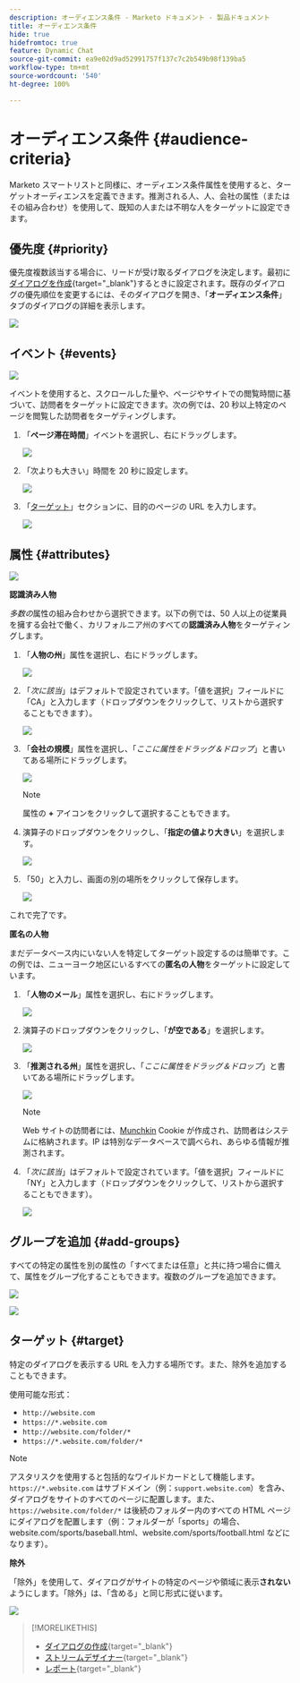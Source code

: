 ```yaml
---
description: オーディエンス条件 - Marketo ドキュメント - 製品ドキュメント
title: オーディエンス条件
hide: true
hidefromtoc: true
feature: Dynamic Chat
source-git-commit: ea9e02d9ad52991757f137c7c2b549b98f139ba5
workflow-type: tm+mt
source-wordcount: '540'
ht-degree: 100%

---
```


# オーディエンス条件 {#audience-criteria}

Marketo スマートリストと同様に、オーディエンス条件属性を使用すると、ターゲットオーディエンスを定義できます。推測される人、人、会社の属性（またはその組み合わせ）を使用して、既知の人または不明な人をターゲットに設定できます。

## 優先度 {#priority}

優先度複数該当する場合に、リードが受け取るダイアログを決定します。最初に[ダイアログを作成](/help/marketo/product-docs/demand-generation/dynamic-chat/dialogues/create-a-dialogue.md){target="_blank"}するときに設定されます。既存のダイアログの優先順位を変更するには、そのダイアログを開き、「**オーディエンス条件**」タブのダイアログの詳細を表示します。

![](assets/audience-criteria-1.png)

## イベント {#events}

![](assets/audience-criteria-2.png)

イベントを使用すると、スクロールした量や、ページやサイトでの閲覧時間に基づいて、訪問者をターゲットに設定できます。次の例では、20 秒以上特定のページを閲覧した訪問者をターゲティングします。

1. 「**ページ滞在時間**」イベントを選択し、右にドラッグします。

   ![](assets/audience-criteria-3.png)

1. 「次よりも大きい」時間を 20 秒に設定します。

   ![](assets/audience-criteria-4.png)

1. 「[ターゲット](#target)」セクションに、目的のページの URL を入力します。

   ![](assets/audience-criteria-5.png)

## 属性 {#attributes}

![](assets/audience-criteria-6.png)

**認識済み人物**

_多数の_&#x200B;属性の組み合わせから選択できます。以下の例では、50 人以上の従業員を擁する会社で働く、カリフォルニア州のすべての&#x200B;**認識済み人物**&#x200B;をターゲティングします。

1. 「**人物の州**」属性を選択し、右にドラッグします。

   ![](assets/audience-criteria-7.png)

1. 「_次に該当_」はデフォルトで設定されています。「値を選択」フィールドに「CA」と入力します（ドロップダウンをクリックして、リストから選択することもできます）。

   ![](assets/audience-criteria-8.png)

1. 「**会社の規模**」属性を選択し、「_ここに属性をドラッグ＆ドロップ_」と書いてある場所にドラッグします。

   ![](assets/audience-criteria-9.png)

   >[!NOTE]
   >
   >属性の **+** アイコンをクリックして選択することもできます。

1. 演算子のドロップダウンをクリックし、「**指定の値より大きい**」を選択します。

   ![](assets/audience-criteria-10.png)

1. 「50」と入力し、画面の別の場所をクリックして保存します。

   ![](assets/audience-criteria-11.png)

これで完了です。

**匿名の人物**

まだデータベース内にいない人を特定してターゲット設定するのは簡単です。この例では、ニューヨーク地区にいるすべての&#x200B;**匿名の人物**&#x200B;をターゲットに設定しています。

1. 「**人物のメール**」属性を選択し、右にドラッグします。

   ![](assets/audience-criteria-12.png)

1. 演算子のドロップダウンをクリックし、「**が空である**」を選択します。

   ![](assets/audience-criteria-13.png)

1. 「**推測される州**」属性を選択し、「_ここに属性をドラッグ＆ドロップ_」と書いてある場所にドラッグします。

   ![](assets/audience-criteria-14.png)

   >[!NOTE]
   >
   >Web サイトの訪問者には、[Munchkin](/help/marketo/product-docs/administration/additional-integrations/add-munchkin-tracking-code-to-your-website.md) Cookie が作成され、訪問者はシステムに格納されます。IP は特別なデータベースで調べられ、あらゆる情報が推測されます。

1. 「_次に該当_」はデフォルトで設定されています。「値を選択」フィールドに「NY」と入力します（ドロップダウンをクリックして、リストから選択することもできます）。

   ![](assets/audience-criteria-15.png)

## グループを追加 {#add-groups}

すべての特定の属性を別の属性の「すべてまたは任意」と共に持つ場合に備えて、属性をグループ化することもできます。複数のグループを追加できます。

![](assets/audience-criteria-16.png)

![](assets/audience-criteria-17.png)

## ターゲット {#target}

特定のダイアログを表示する URL を入力する場所です。また、除外を追加することもできます。

使用可能な形式：

* `http://website.com`
* `https://*.website.com`
* `http://website.com/folder/*`
* `https://*.website.com/folder/*`

>[!NOTE]
>
>アスタリスクを使用すると包括的なワイルドカードとして機能します。`https://*.website.com` はサブドメイン（例：`support.website.com`）を含み、ダイアログをサイトのすべてのページに配置します。また、`https://website.com/folder/*` は後続のフォルダー内のすべての HTML ページにダイアログを配置します（例：フォルダーが「sports」の場合、website.com/sports/baseball.html、website.com/sports/football.html などになります）。

**除外**

「除外」を使用して、ダイアログがサイトの特定のページや領域に表示&#x200B;**されない**&#x200B;ようにします。「除外」は、「含める」と同じ形式に従います。

![](assets/audience-criteria-18.png)

>[!MORELIKETHIS]
>
>* [ダイアログの作成](/help/marketo/product-docs/demand-generation/dynamic-chat/dialogues/create-a-dialogue.md){target="_blank"}
>* [ストリームデザイナー](/help/marketo/product-docs/demand-generation/dynamic-chat/dialogues/stream-designer.md){target="_blank"}
>* [レポート](/help/marketo/product-docs/demand-generation/dynamic-chat/dialogues/reports.md){target="_blank"}

